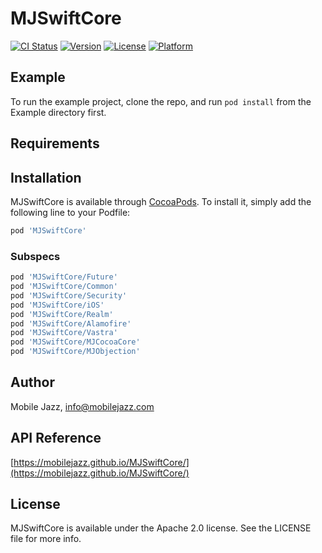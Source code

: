 # MJSwiftCore

[![CI Status](http://img.shields.io/travis/mobilejazz/MJSwiftCore.svg?style=flat)](https://travis-ci.org/mobilejazz/MJSwiftCore)
[![Version](https://img.shields.io/cocoapods/v/MJSwiftCore.svg?style=flat)](http://cocoapods.org/pods/MJSwiftCore)
[![License](https://img.shields.io/cocoapods/l/MJSwiftCore.svg?style=flat)](http://cocoapods.org/pods/MJSwiftCore)
[![Platform](https://img.shields.io/cocoapods/p/MJSwiftCore.svg?style=flat)](http://cocoapods.org/pods/MJSwiftCore)

## Example

To run the example project, clone the repo, and run `pod install` from the Example directory first.

## Requirements

## Installation

MJSwiftCore is available through [CocoaPods](http://cocoapods.org). To install
it, simply add the following line to your Podfile:

```ruby
pod 'MJSwiftCore'
```
### Subspecs

```ruby
pod 'MJSwiftCore/Future'
pod 'MJSwiftCore/Common'
pod 'MJSwiftCore/Security'
pod 'MJSwiftCore/iOS'
pod 'MJSwiftCore/Realm'
pod 'MJSwiftCore/Alamofire'
pod 'MJSwiftCore/Vastra'
pod 'MJSwiftCore/MJCocoaCore'
pod 'MJSwiftCore/MJObjection'
```

## Author

Mobile Jazz, info@mobilejazz.com

## API Reference 

[https://mobilejazz.github.io/MJSwiftCore/](https://mobilejazz.github.io/MJSwiftCore/)

## License

MJSwiftCore is available under the Apache 2.0 license. See the LICENSE file for more info.
